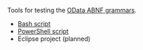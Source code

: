 Tools for testing the [OData ABNF grammars](../abnf).
- [Bash script](bash)
- [PowerShell script](PowerShell)
- Eclipse project (planned)
